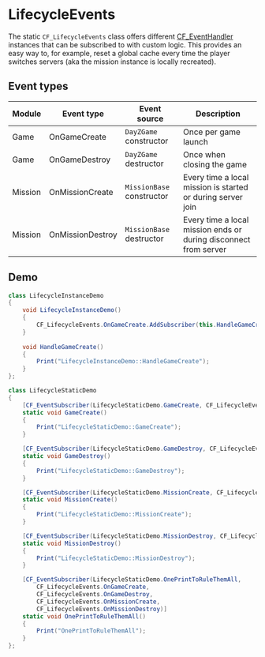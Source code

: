 # LifecycleEvents
The static `CF_LifecycleEvents` class offers different [CF_EventHandler](../EventHandler/index.md) instances that can be subscribed to with custom logic. This provides an easy way to, for example, reset a global cache every time the player switches servers (aka the mission instance is locally recreated).

## Event types
| Module  | Event type       | Event source              | Description                                                      |
| ------- | ---------------- | ------------------------- | ---------------------------------------------------------------- |
| Game    | OnGameCreate     | `DayZGame` constructor    | Once per game launch                                             |
| Game    | OnGameDestroy    | `DayZGame` destructor     | Once when closing the game                                       |
| Mission | OnMissionCreate  | `MissionBase` constructor | Every time a local mission is started or during server join      |
| Mission | OnMissionDestroy | `MissionBase` destructor  | Every time a local mission ends or during disconnect from server |

## Demo
```csharp
class LifecycleInstanceDemo
{
    void LifecycleInstanceDemo()
    {
        CF_LifecycleEvents.OnGameCreate.AddSubscriber(this.HandleGameCreate);
    }
    
    void HandleGameCreate()
    {
        Print("LifecycleInstanceDemo::HandleGameCreate");
    }
};
```

```csharp
class LifecycleStaticDemo
{
    [CF_EventSubscriber(LifecycleStaticDemo.GameCreate, CF_LifecycleEvents.OnGameCreate)]
    static void GameCreate()
    {
        Print("LifecycleStaticDemo::GameCreate");
    }

    [CF_EventSubscriber(LifecycleStaticDemo.GameDestroy, CF_LifecycleEvents.OnGameDestroy)]
    static void GameDestroy()
    {
        Print("LifecycleStaticDemo::GameDestroy");
    }

    [CF_EventSubscriber(LifecycleStaticDemo.MissionCreate, CF_LifecycleEvents.OnMissionCreate)]
    static void MissionCreate()
    {
        Print("LifecycleStaticDemo::MissionCreate");
    }

    [CF_EventSubscriber(LifecycleStaticDemo.MissionDestroy, CF_LifecycleEvents.OnMissionDestroy)]
    static void MissionDestroy()
    {
        Print("LifecycleStaticDemo::MissionDestroy");
    }

    [CF_EventSubscriber(LifecycleStaticDemo.OnePrintToRuleThemAll,
        CF_LifecycleEvents.OnGameCreate,
        CF_LifecycleEvents.OnGameDestroy,
        CF_LifecycleEvents.OnMissionCreate,
        CF_LifecycleEvents.OnMissionDestroy)]
    static void OnePrintToRuleThemAll()
    {
        Print("OnePrintToRuleThemAll");
    }
};
```
